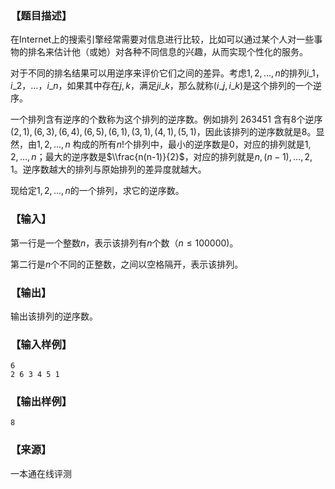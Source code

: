### 【题目描述】

在Internet上的搜索引擎经常需要对信息进行比较，比如可以通过某个人对一些事物的排名来估计他（或她）对各种不同信息的兴趣，从而实现个性化的服务。

对于不同的排名结果可以用逆序来评价它们之间的差异。考虑$1,2,…,n$的排列$i\_1，i\_2，…，i\_n$，如果其中存在$j,k$，满足$ji\_k$，那么就称$(i\_j,i\_k)$是这个排列的一个逆序。

一个排列含有逆序的个数称为这个排列的逆序数。例如排列 $263451$ 含有$8$个逆序$(2,1),(6,3),(6,4),(6,5),(6,1),(3,1),(4,1),(5,1)$，因此该排列的逆序数就是$8$。显然，由$1,2,…,n$ 构成的所有$n!$个排列中，最小的逆序数是$0$，对应的排列就是$1,2,…,n$；最大的逆序数是$\\frac{n(n-1)}{2}$，对应的排列就是$n,(n-1),…,2,1$。逆序数越大的排列与原始排列的差异度就越大。

现给定$1,2,…,n$的一个排列，求它的逆序数。

### 【输入】

第一行是一个整数$n$，表示该排列有$n$个数（$n ≤ 100000$)。

第二行是$n$个不同的正整数，之间以空格隔开，表示该排列。

### 【输出】

输出该排列的逆序数。

### 【输入样例】

```
6
2 6 3 4 5 1
```

### 【输出样例】

```
8
```


 ### 【来源】

 一本通在线评测 
